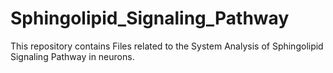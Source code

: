 # Sphingolipid_Signaling_Pathway
This repository contains Files related to the System Analysis of Sphingolipid Signaling Pathway in neurons.
